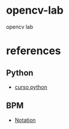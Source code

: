 # opencv-lab
opencv lab



# references
## Python
- [curso python](https://www.youtube.com/playlist?list=PL2PZw96yQChwQjUsXbDMtKmAgqj6jV-do)

## BPM
 - [Notation](https://www.lucidchart.com/pages/bpmn-symbols-explained) 
